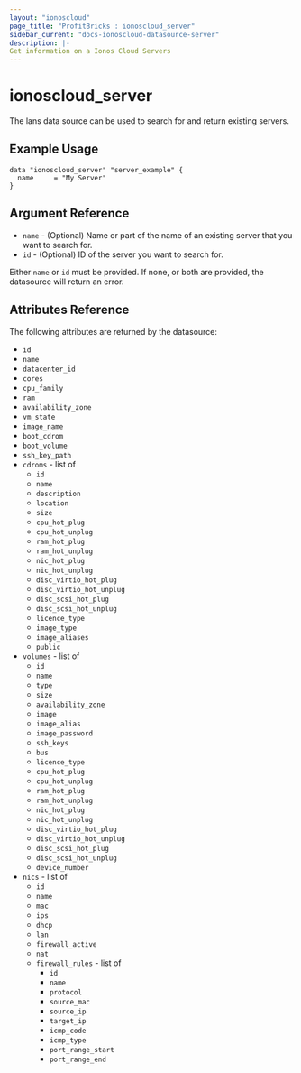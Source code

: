```yaml
---
layout: "ionoscloud"
page_title: "ProfitBricks : ionoscloud_server"
sidebar_current: "docs-ionoscloud-datasource-server"
description: |-
Get information on a Ionos Cloud Servers
---
```


# ionoscloud\_server

The lans data source can be used to search for and return existing servers.

## Example Usage

```hcl
data "ionoscloud_server" "server_example" {
  name     = "My Server"
}
```

## Argument Reference

* `name` - (Optional) Name or part of the name of an existing server that you want to search for.
* `id` - (Optional) ID of the server you want to search for.

Either `name` or `id` must be provided. If none, or both are provided, the datasource will return an error.

## Attributes Reference

The following attributes are returned by the datasource:

* `id`
* `name`
* `datacenter_id`
* `cores`
* `cpu_family`
* `ram`
* `availability_zone`
* `vm_state`
* `image_name`
* `boot_cdrom`
* `boot_volume`
* `ssh_key_path`
* `cdroms` - list of
  * `id`
  * `name`
  * `description`
  * `location`
  * `size`
  * `cpu_hot_plug`
  * `cpu_hot_unplug`
  * `ram_hot_plug`
  * `ram_hot_unplug`
  * `nic_hot_plug`
  * `nic_hot_unplug`
  * `disc_virtio_hot_plug`
  * `disc_virtio_hot_unplug`
  * `disc_scsi_hot_plug`
  * `disc_scsi_hot_unplug`
  * `licence_type`
  * `image_type`
  * `image_aliases`
  * `public`
* `volumes` - list of
  * `id`
  * `name`
  * `type`
  * `size`
  * `availability_zone`
  * `image`
  * `image_alias`
  * `image_password`
  * `ssh_keys`
  * `bus`
  * `licence_type`
  * `cpu_hot_plug`
  * `cpu_hot_unplug`
  * `ram_hot_plug`
  * `ram_hot_unplug`
  * `nic_hot_plug`
  * `nic_hot_unplug`
  * `disc_virtio_hot_plug`
  * `disc_virtio_hot_unplug`
  * `disc_scsi_hot_plug`
  * `disc_scsi_hot_unplug`
  * `device_number`
* `nics` - list of
  * `id`
  * `name`
  * `mac`
  * `ips`
  * `dhcp`
  * `lan`
  * `firewall_active`
  * `nat`
  * `firewall_rules` - list of
    * `id`
    * `name`
    * `protocol`
    * `source_mac`
    * `source_ip`
    * `target_ip`
    * `icmp_code`
    * `icmp_type`
    * `port_range_start`
    * `port_range_end`
